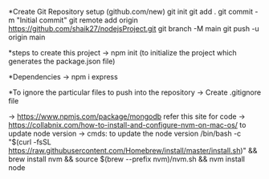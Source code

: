 *Create Git Repository setup (github.com/new)
git init
git add .
git commit -m "Initial commit"
git remote add origin https://github.com/shaik27/nodejsProject.git
git branch -M main
git push -u origin main

*steps to create this project
-> npm init (to initialize the project which generates the package.json file)

*Dependencies
-> npm i express

*To ignore the particular files to push into the repository 
-> Create .gitignore file



-> https://www.npmjs.com/package/mongodb    refer this site for code
-> https://collabnix.com/how-to-install-and-configure-nvm-on-mac-os/  to update node version
-> cmds: to update the node version
/bin/bash -c "$(curl -fsSL https://raw.githubusercontent.com/Homebrew/install/master/install.sh)" && 
brew install nvm && source $(brew --prefix nvm)/nvm.sh && nvm install node
